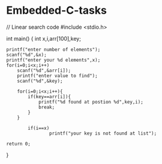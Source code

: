 # Embedded-C-tasks
// Linear search code 
#include <stdio.h>

int main()
{
    int x,i,arr[100],key;
    
    printf("enter number of elements");
    scanf("%d",&x);
    printf("enter your %d elements",x);
    for(i=0;i<x;i++)
        scanf("%d",&arr[i]);
        printf("enter value to find");
        scanf("%d",&key);
        
        for(i=0;i<x;i++){
            if(key==arr[i]){
                printf("%d found at postion %d",key,i);
                break;
            }
        }
               
            if(i==x)
                    printf("your key is not found at list");
            
    return 0;
}

